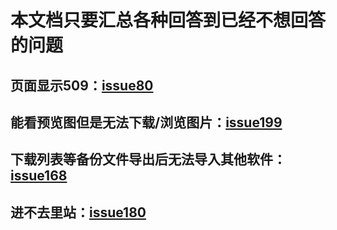 # 本文档只要汇总各种回答到已经不想回答的问题

## 页面显示509：[issue80](https://github.com/xiaojieonly/Ehviewer_CN_SXJ/issues/80)
## 能看预览图但是无法下载/浏览图片：[issue199](https://github.com/xiaojieonly/Ehviewer_CN_SXJ/issues/199)
## 下载列表等备份文件导出后无法导入其他软件：[issue168](https://github.com/xiaojieonly/Ehviewer_CN_SXJ/issues/168)
## 进不去里站：[issue180](https://github.com/xiaojieonly/Ehviewer_CN_SXJ/issues/180)
